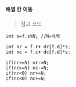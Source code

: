 
#### 배열 칸 이동


> 참고 코드

```
int s=f.s%N; //N=속력

int nr = f.r+ dr[f.d]*s;
int nc = f.c+ dc[f.d]*s;

if(nr>=N) nr-=N;
if(nc>=N) nc-=N;
if(nr<0) nr+=N;
if(nc<0) nc+=N;

```